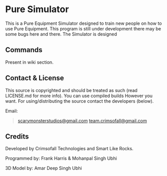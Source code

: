 # Pure Simulator

This is a Pure Equipment Simulator designed to train new people on how to use Pure Equipment. This program is still under development there may be some bugs here and there. The Simulator is designed 

## Commands

Present in wiki section.

## Contact & License

This source is copyrighted and should be treated as such (read LICENSE.md for more info). You can use compiled builds However you want.
For using/distributing the source contact the developers (below).

Email:
> scarymonsterstudios@gmail.com
> team.crimsofall@gmail.com

## Credits

Developed by Crimsofall Technologies and Smart Like Rocks.

Programmed by:
Frank Harris & Mohanpal Singh Ubhi

3D Model by:
Amar Deep Singh Ubhi